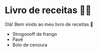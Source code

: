 # Livro de receitas :man_cook:

Olá! Bem vindo ao meu livro de receitas :wave:

-  Strogonoff de frango
-  Pavê
-  Bolo de cenoura

  



